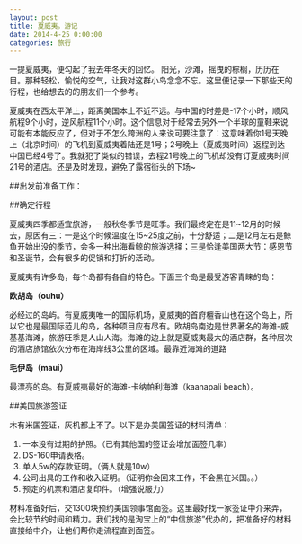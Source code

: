 ```yaml
---
layout: post
title: 夏威夷。游记
date: 2014-4-25 0:00:00
categories: 旅行
---
```


一提夏威夷，便勾起了我去年冬天的回忆。 阳光，沙滩，摇曳的棕榈，历历在目。那种轻松，愉悦的空气，让我对这群小岛念念不忘。这里便记录一下那些天的行程，也给想去的的朋友们一个参考。

夏威夷在西太平洋上，距离美国本土不近不远。与中国的时差是-17个小时，顺风航程9个小时，逆风航程11个小时。这个信息对于经常去另外一个半球的童鞋来说可能有本能反应了，但对于不怎么跨洲的人来说可要注意了：这意味着你1号天晚上（北京时间）的飞机到夏威夷着陆还是1号；2号晚上（夏威夷时间）返程到达中国已经4号了。我就犯了类似的错误，去程21号晚上的飞机却没有订夏威夷时间21号的酒店。还是及时发现，避免了露宿街头的下场~

##出发前准备工作：

##确定行程

夏威夷四季都适宜旅游，一般秋冬季节是旺季。我们最终定在是11~12月的时候去，原因有三：一是这个时候温度在15~25度之前，十分舒适；二是12月左右是鲸鱼开始出没的季节，会多一种出海看鲸的旅游选择；三是恰逢美国两大节：感恩节和圣诞节，会有很多的促销和打折的活动。

夏威夷有许多岛，每个岛都有各自的特色。下面三个岛是最受游客青睐的岛：

**欧胡岛（ouhu）**

必经过的岛屿。有夏威夷唯一的国际机场，夏威夷的首府檀香山也在这个岛上，所以它也是最国际范儿的岛，各种项目应有尽有。欧胡岛南边是世界著名的海滩-威基基海滩，旅游旺季是人山人海。海滩的边上就是夏威夷最大的酒店群，各种层次的酒店旅馆依次分布在海岸线3公里的区域。最靠近海滩的道路

**毛伊岛（maui）**

最漂亮的岛。有夏威夷最好的海滩-卡纳帕利海滩（kaanapali beach）。


##美国旅游签证

木有米国签证，灰机都上不了。以下是办美国签证的材料清单：
1. 一本没有过期的护照。（已有其他国的签证会增加面签几率）
2. DS-160申请表格。
3. 单人5w的存款证明。（俩人就是10w）
4. 公司出具的工作和收入证明。（证明你会回来工作，不会黑在米国。。）
5. 预定的机票和酒店复印件。（增强说服力）

材料准备好后，交1300块预约美国领事馆面签。这里最好找一家签证中介来弄，会比较节约时间和精力。我们找的是淘宝上的“中信旅游”代办的，把准备好的材料直接给中介，让他们帮你走流程直到面签。





